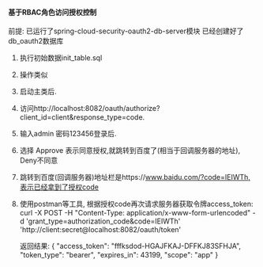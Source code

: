 
#### 基于RBAC角色访问授权控制

前提: 已运行了spring-cloud-security-oauth2-db-server模块
      已经创建好了db_oauth2数据库

1. 执行初始数据init_table.sql

2. 操作类似

 1. 启动主类后.
 
 2. 访问http://localhost:8082/oauth/authorize?client_id=client&response_type=code.
 
 3. 输入admin 密码123456登录后.
 
 4. 选择 Approve 表示同意授权,就跳转到百度了(相当于回调服务器的地址),  Deny不同意
 
 5. 跳转到百度(回调服务器)地址栏是https://www.baidu.com/?code=IEIWTh,表示已经拿到了授权code
 
 6. 使用postman等工具, 根据授权code再次请求服务器获取令牌access_token:
    curl -X POST -H "Content-Type: application/x-www-form-urlencoded" -d 
    'grant_type=authorization_code&code=IEIWTh'
    'http://client:secret@localhost:8082/oauth/token'
    
    返回结果:
    {
        "access_token": "fffksdod-HGAJFKAJ-DFFKJ83SFHJA",
        "token_type": "bearer",
        "expires_in": 43199,
        "scope": "app"
    }